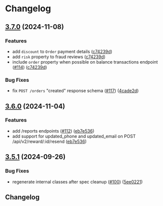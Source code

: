 # Changelog

## [3.7.0](https://github.com/tremendous-rewards/tremendous-node/compare/tremendous-v3.6.0...tremendous-v3.7.0) (2024-11-08)


### Features

* add `discount` to `Order` payment details ([c74239d](https://github.com/tremendous-rewards/tremendous-node/commit/c74239df35ddedaae0277766dcd818f960b1429a))
* add `risk` property to fraud reviews ([c74239d](https://github.com/tremendous-rewards/tremendous-node/commit/c74239df35ddedaae0277766dcd818f960b1429a))
* include `order` property when possible on balance transactions endpoint ([#114](https://github.com/tremendous-rewards/tremendous-node/issues/114)) ([c74239d](https://github.com/tremendous-rewards/tremendous-node/commit/c74239df35ddedaae0277766dcd818f960b1429a))


### Bug Fixes

* fix `POST /orders` "created" response schema ([#117](https://github.com/tremendous-rewards/tremendous-node/issues/117)) ([4cade2d](https://github.com/tremendous-rewards/tremendous-node/commit/4cade2dd9880ea902e21398210f9bcede6ba8092))

## [3.6.0](https://github.com/tremendous-rewards/tremendous-node/compare/tremendous-v3.5.1...tremendous-v3.6.0) (2024-11-04)


### Features

* add /reports endpoints ([#112](https://github.com/tremendous-rewards/tremendous-node/issues/112)) ([eb7e536](https://github.com/tremendous-rewards/tremendous-node/commit/eb7e5360e3cfaede2a18725454fa7a3b032c9d4c))
* add support for updated_phone and updated_email on POST /api/v2/reward/:id/resend ([eb7e536](https://github.com/tremendous-rewards/tremendous-node/commit/eb7e5360e3cfaede2a18725454fa7a3b032c9d4c))

## [3.5.1](https://github.com/tremendous-rewards/tremendous-node/compare/tremendous-v3.5.0...tremendous-v3.5.1) (2024-09-26)


### Bug Fixes

* regenerate internal classes after spec cleanup ([#100](https://github.com/tremendous-rewards/tremendous-node/issues/100)) ([5ee0221](https://github.com/tremendous-rewards/tremendous-node/commit/5ee0221a6cb4ce33cd3f7d944cec49752984acc9))

## Changelog
